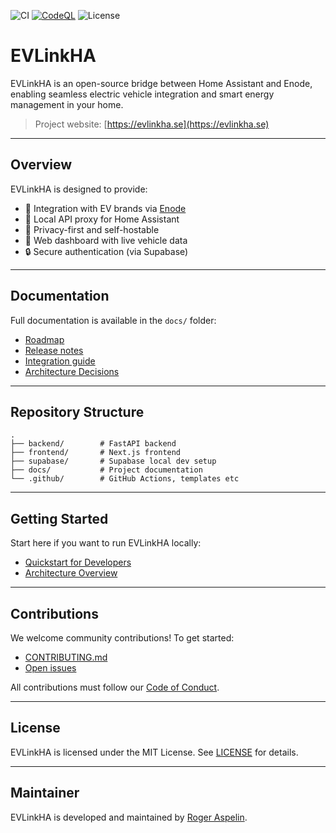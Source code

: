 ![CI](https://github.com/rogasp/evlink-backend/actions/workflows/deploy-production.yml/badge.svg)
[![CodeQL](https://github.com/rogasp/evlink-backend/actions/workflows/github-code-scanning/codeql/badge.svg)](https://github.com/rogasp/evlink-backend/actions/workflows/github-code-scanning/codeql)
![License](https://img.shields.io/badge/license-MIT-green)

# EVLinkHA

EVLinkHA is an open-source bridge between Home Assistant and Enode, enabling seamless electric vehicle integration and smart energy management in your home.

> Project website: [https://evlinkha.se](https://evlinkha.se)

---

## Overview

EVLinkHA is designed to provide:

* 🔌 Integration with EV brands via [Enode](https://enode.com)
* 🧠 Local API proxy for Home Assistant
* 🌱 Privacy-first and self-hostable
* 💬 Web dashboard with live vehicle data
* 🔒 Secure authentication (via Supabase)

---

## Documentation

Full documentation is available in the `docs/` folder:

* [Roadmap](docs/ROADMAP.md)
* [Release notes](docs/RELEASES.md)
* [Integration guide](docs/guides/INTEGRATION.md)
* [Architecture Decisions](docs/decisions/README.md)

---

## Repository Structure

```
.
├── backend/        # FastAPI backend
├── frontend/       # Next.js frontend
├── supabase/       # Supabase local dev setup
├── docs/           # Project documentation
└── .github/        # GitHub Actions, templates etc
```

---

## Getting Started

Start here if you want to run EVLinkHA locally:

* [Quickstart for Developers](docs/guides/QUICKSTART.md)
* [Architecture Overview](docs/ARCHITECTURE.md)

---

## Contributions

We welcome community contributions! To get started:

* [CONTRIBUTING.md](CONTRIBUTING.md)
* [Open issues](https://github.com/rogasp/evlink-backend/issues)

All contributions must follow our [Code of Conduct](CODE_OF_CONDUCT.md).

---

## License

EVLinkHA is licensed under the MIT License. See [LICENSE](LICENSE) for details.

---

## Maintainer

EVLinkHA is developed and maintained by [Roger Aspelin](https://github.com/rogasp).
